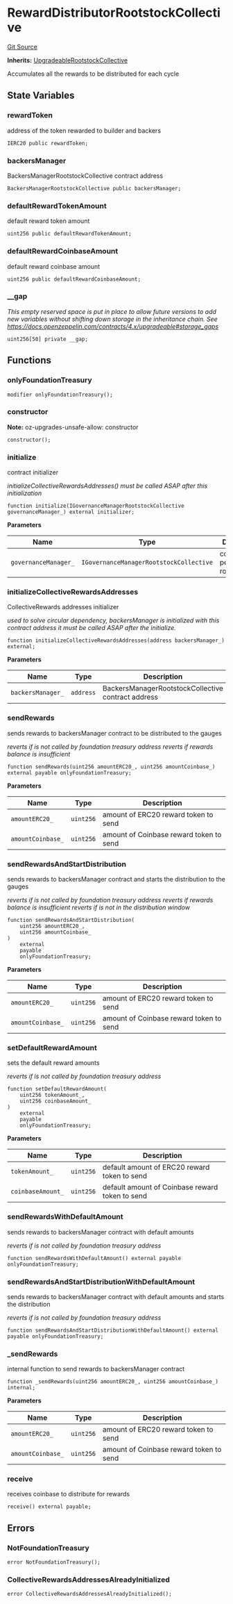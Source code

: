 # RewardDistributorRootstockCollective
[Git Source](https://github.com/RootstockCollective/collective-rewards-sc/blob/d3eba7c5de1f4bd94fc8d9063bc035b452fb6c5d/src/RewardDistributorRootstockCollective.sol)

**Inherits:**
[UpgradeableRootstockCollective](/src/governance/UpgradeableRootstockCollective.sol/abstract.UpgradeableRootstockCollective.md)

Accumulates all the rewards to be distributed for each cycle


## State Variables
### rewardToken
address of the token rewarded to builder and backers


```solidity
IERC20 public rewardToken;
```


### backersManager
BackersManagerRootstockCollective contract address


```solidity
BackersManagerRootstockCollective public backersManager;
```


### defaultRewardTokenAmount
default reward token amount


```solidity
uint256 public defaultRewardTokenAmount;
```


### defaultRewardCoinbaseAmount
default reward coinbase amount


```solidity
uint256 public defaultRewardCoinbaseAmount;
```


### __gap
*This empty reserved space is put in place to allow future versions to add new
variables without shifting down storage in the inheritance chain.
See https://docs.openzeppelin.com/contracts/4.x/upgradeable#storage_gaps*


```solidity
uint256[50] private __gap;
```


## Functions
### onlyFoundationTreasury


```solidity
modifier onlyFoundationTreasury();
```

### constructor

**Note:**
oz-upgrades-unsafe-allow: constructor


```solidity
constructor();
```

### initialize

contract initializer

*initializeCollectiveRewardsAddresses() must be called ASAP after this initialization*


```solidity
function initialize(IGovernanceManagerRootstockCollective governanceManager_) external initializer;
```
**Parameters**

|Name|Type|Description|
|----|----|-----------|
|`governanceManager_`|`IGovernanceManagerRootstockCollective`|contract with permissioned roles|


### initializeCollectiveRewardsAddresses

CollectiveRewards addresses initializer

*used to solve circular dependency, backersManager is initialized with this contract address
it must be called ASAP after the initialize.*


```solidity
function initializeCollectiveRewardsAddresses(address backersManager_) external;
```
**Parameters**

|Name|Type|Description|
|----|----|-----------|
|`backersManager_`|`address`|BackersManagerRootstockCollective contract address|


### sendRewards

sends rewards to backersManager contract to be distributed to the gauges

*reverts if is not called by foundation treasury address
reverts if rewards balance is insufficient*


```solidity
function sendRewards(uint256 amountERC20_, uint256 amountCoinbase_) external payable onlyFoundationTreasury;
```
**Parameters**

|Name|Type|Description|
|----|----|-----------|
|`amountERC20_`|`uint256`|amount of ERC20 reward token to send|
|`amountCoinbase_`|`uint256`|amount of Coinbase reward token to send|


### sendRewardsAndStartDistribution

sends rewards to backersManager contract and starts the distribution to the gauges

*reverts if is not called by foundation treasury address
reverts if rewards balance is insufficient
reverts if is not in the distribution window*


```solidity
function sendRewardsAndStartDistribution(
    uint256 amountERC20_,
    uint256 amountCoinbase_
)
    external
    payable
    onlyFoundationTreasury;
```
**Parameters**

|Name|Type|Description|
|----|----|-----------|
|`amountERC20_`|`uint256`|amount of ERC20 reward token to send|
|`amountCoinbase_`|`uint256`|amount of Coinbase reward token to send|


### setDefaultRewardAmount

sets the default reward amounts

*reverts if is not called by foundation treasury address*


```solidity
function setDefaultRewardAmount(
    uint256 tokenAmount_,
    uint256 coinbaseAmount_
)
    external
    payable
    onlyFoundationTreasury;
```
**Parameters**

|Name|Type|Description|
|----|----|-----------|
|`tokenAmount_`|`uint256`|default amount of ERC20 reward token to send|
|`coinbaseAmount_`|`uint256`|default amount of Coinbase reward token to send|


### sendRewardsWithDefaultAmount

sends rewards to backersManager contract with default amounts

*reverts if is not called by foundation treasury address*


```solidity
function sendRewardsWithDefaultAmount() external payable onlyFoundationTreasury;
```

### sendRewardsAndStartDistributionWithDefaultAmount

sends rewards to backersManager contract with default amounts and starts the distribution

*reverts if is not called by foundation treasury address*


```solidity
function sendRewardsAndStartDistributionWithDefaultAmount() external payable onlyFoundationTreasury;
```

### _sendRewards

internal function to send rewards to backersManager contract


```solidity
function _sendRewards(uint256 amountERC20_, uint256 amountCoinbase_) internal;
```
**Parameters**

|Name|Type|Description|
|----|----|-----------|
|`amountERC20_`|`uint256`|amount of ERC20 reward token to send|
|`amountCoinbase_`|`uint256`|amount of Coinbase reward token to send|


### receive

receives coinbase to distribute for rewards


```solidity
receive() external payable;
```

## Errors
### NotFoundationTreasury

```solidity
error NotFoundationTreasury();
```

### CollectiveRewardsAddressesAlreadyInitialized

```solidity
error CollectiveRewardsAddressesAlreadyInitialized();
```

